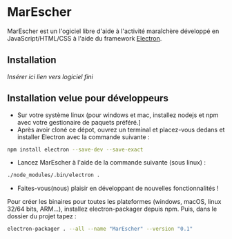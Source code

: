 # MarEscher

MarEscher est un l'ogiciel libre d'aide à l'activité maraîchère développé en JavaScript/HTML/CSS à l'aide du framework [Electron](https://github.com/electron/electron).

## Installation

*Insérer ici lien vers logiciel fini*

## Installation velue pour développeurs

- Sur votre système linux (pour windows et mac, installez nodejs et npm avec votre gestionaire de paquets préféré.]
- Après avoir cloné ce dépot, ouvrez un terminal et placez-vous dedans et installer Electron avec la commande suivante :
```sh
npm install electron --save-dev --save-exact
```
- Lancez MarEscher à l'aide de la commande suivante (sous linux) :
```sh
./node_modules/.bin/electron .
```
- Faites-vous(nous) plaisir en développant de nouvelles fonctionnalités !

Pour créer les binaires pour toutes les plateformes (windows, macOS, linux 32/64 bits, ARM...), installez electron-packager depuis npm. Puis, dans le dossier du projet tapez :
```sh
electron-packager . --all --name "MarEscher" --version "0.1"
```